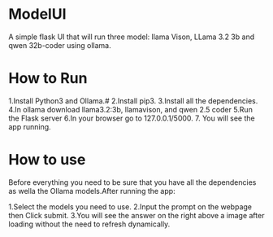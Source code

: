 # ModelUI
A simple flask UI that will run three model: llama Vison, LLama 3.2 3b and qwen 32b-coder using ollama.

# How to Run
1.Install Python3 and Ollama.#
2.Install pip3.
3.Install all the dependencies.
4.In ollama download llama3.2:3b, llamavison, and qwen 2.5 coder
5.Run the Flask server
6.In your browser go to 127.0.0.1/5000.
7. You will see the app running.

# How to use
Before everything you need to be sure that you have all the dependencies as wella the Ollama models.After running the app:

1.Select the models you need to use.
2.Input the prompt on the webpage then Click submit.
3.You will see the answer on the right above a image after loading without the need to refresh dynamically.
